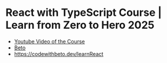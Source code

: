 # React with TypeScript Course | Learn from Zero to Hero 2025

- [Youtube Video of the Course](https://youtu.be/GGli3uBqUts)
- [Beto](https://x.com/betomoedano) 
-  https://codewithbeto.dev/learnReact

